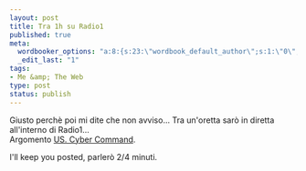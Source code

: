 ```yaml
--- 
layout: post
title: Tra 1h su Radio1
published: true
meta: 
  wordbooker_options: "a:8:{s:23:\"wordbook_default_author\";s:1:\"0\";s:29:\"wordbook_republish_time_frame\";s:2:\"10\";s:18:\"wordbook_attribute\";s:31:\"Posted a new post on their blog\";s:29:\"wordbooker_status_update_text\";s:35:\": New blog post :  %title% - %link%\";s:19:\"wordbook_actionlink\";s:3:\"300\";s:18:\"wordbook_orandpage\";s:1:\"2\";s:23:\"wordbook_extract_length\";s:3:\"256\";s:18:\"wordbook_page_post\";s:4:\"-100\";}"
  _edit_last: "1"
tags: 
- Me &amp; The Web
type: post
status: publish
---
```

Giusto perchè poi mi dite che non avviso... Tra un'oretta sarò in diretta all'interno di Radio1...  
Argomento [US. Cyber Command](http://en.wikipedia.org/wiki/Air_Force_Cyber_Command_%28Provisional%29).  
  
I'll keep you posted, parlerò 2/4 minuti.  
  
 
